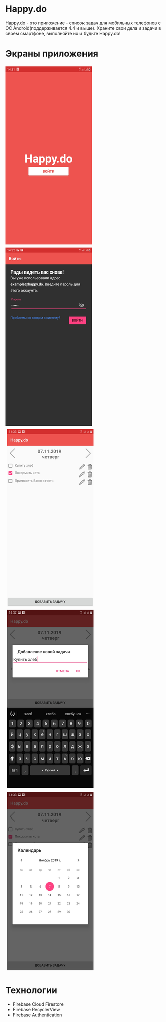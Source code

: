 # Happy.do
Happy.do - это приложение - список задач для мобильных телефонов с ОС Android(поддерживается 4.4 и выше).
Храните свои дела и задачи в своём смартфоне, выполняйте их и будьте Happy.do!

# Экраны приложения
<img src = "Screens/start.jpg" heigh = "500" width="275" align="left" vspace = "5">
<img src = "Screens/login.jpg" heigh = "500" width="275" align="left" vspace = "5">
<img src = "Screens/task.jpg" heigh = "500" width="275" vspace = "5" hspace="5" align="left">
<img src = "Screens/add.jpg" heigh = "500" width="275"  vspace = "5" hspace="5">
<img src = "Screens/calendar.jpg" heigh = "500" width="275" vspace = "5" hspace="5" >

# Технологии
* Firebase Cloud Firestore
* Firebase RecyclerView
* Firebase Authentication 


